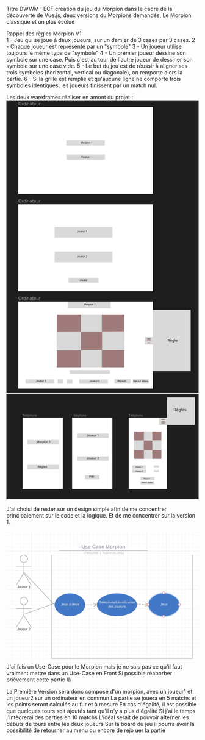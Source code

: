 Titre DWWM : 
ECF création du jeu du Morpion dans le cadre de la découverte de Vue.js, deux versions du Morpions demandés,
Le Morpion classique et un plus évolué 

Rappel des règles Morpion V1:  
1 - Jeu qui se joue à deux joueurs, sur un damier de 3 cases par 3 cases.
2 - Chaque joueur est représenté par un "symbole"
3 - Un joueur utilise toujours le même type de "symbole"
4 - Un premier joueur dessine son symbole sur une case. Puis c'est au tour de l'autre joueur de dessiner son symbole sur une case vide.
5 - Le but du jeu est de réussir à aligner ses trois symboles (horizontal, vertical ou diagonale), on remporte alors la partie.
6 - Si la grille est remplie et qu'aucune ligne ne comporte trois symboles identiques, les joueurs finissent par un match nul.

Les deux wareframes réaliser en amont du projet : 
![Alt text](img/wireframe_ordinateur.png "Wireframe ordinateur") 
![Alt text](img/wireframe_telephone.png "Wireframe téléphone") 

J'ai choisi de rester sur un design simple afin de me concentrer principalement sur le code 
et la logique. Et de me concentrer sur la version 1. 


![Alt text](img/use_case_morpion.png "Use Case Morpion") 
J'ai fais un Use-Case pour le Morpion mais je ne sais pas ce qu'il faut vraiment mettre dans un Use-Case en Front 
Si possible réaborber brièvement cette partie là 

La Première Version sera donc composé d'un morpion, avec un joueur1 et un joueur2 sur un ordinateur en commun 
La partie se jouera en 5 matchs et les points seront calculés au fur et à mesure 
En cas d'égalité, il est possible que quelques tours soit ajoutés tant qu'il n'y a plus d'égalité
Si j'ai le temps j'intègrerai des parties en 10 matchs
L'idéal serait de pouvoir alterner les débuts de tours entre les deux joueurs 
Sur la board du jeu il pourra avoir la possibilité de retourner au menu ou encore de rejo uer la partie 